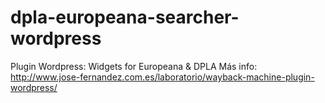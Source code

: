 # dpla-europeana-searcher-wordpress
Plugin Wordpress: Widgets for Europeana &amp; DPLA
Más info: http://www.jose-fernandez.com.es/laboratorio/wayback-machine-plugin-wordpress/
